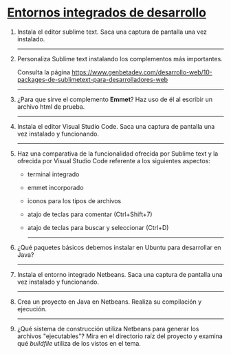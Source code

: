 # [Entornos integrados de desarrollo](http://jamj2000.github.io/entornosdesarrollo/2/actividades#indice)

1. Instala el editor sublime text. Saca una captura de pantalla una vez instalado.

   

   ------

2. Personaliza Sublime text instalando los complementos más importantes.

   Consulta la página https://www.genbetadev.com/desarrollo-web/10-packages-de-sublimetext-para-desarrolladores-web

   ------

3. ¿Para que sirve el complemento **Emmet**? Haz uso de él al escribir un archivo html de prueba.

   ------

4. Instala el editor Visual Studio Code. Saca una captura de pantalla una vez instalado y funcionando.

   ------

5. Haz una comparativa de la funcionalidad ofrecida por Sublime text y la ofrecida por Visual Studio Code referente a los siguientes aspectos:

   - terminal integrado

   - emmet incorporado

   - iconos para los tipos de archivos

   - atajo de teclas para comentar (Ctrl+Shift+7)

   - atajo de teclas para buscar y seleccionar (Ctrl+D)

     ------

6. ¿Qué paquetes básicos debemos instalar en Ubuntu para desarrollar en Java?

   ------

7. Instala el entorno integrado Netbeans. Saca una captura de pantalla una vez instalado y funcionando.

   ------

8. Crea un proyecto en Java en Netbeans. Realiza su compilación y ejecución.

   ------

9. ¿Qué sistema de construcción utiliza Netbeans para generar los archivos "ejecutables"? Mira en el directorio raíz del proyecto y examina qué *buildfile* utiliza de los vistos en el tema.

   